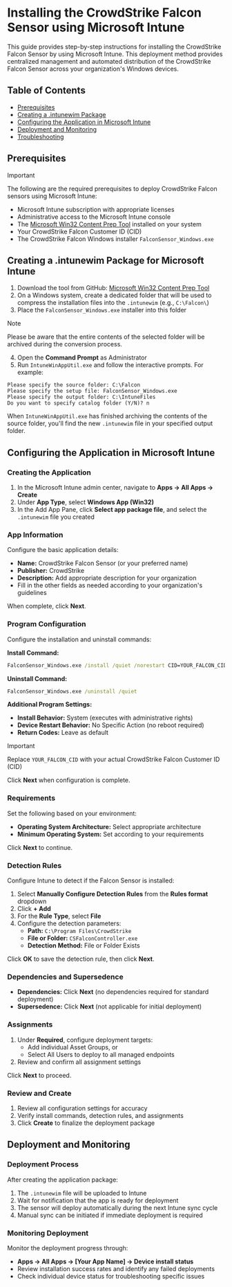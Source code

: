 # Installing the CrowdStrike Falcon Sensor using Microsoft Intune

This guide provides step-by-step instructions for installing the CrowdStrike Falcon Sensor by using Microsoft Intune. This deployment method provides centralized management and automated distribution of the CrowdStrike Falcon Sensor across your organization's Windows devices.

## Table of Contents

- [Prerequisites](#prerequisites)
- [Creating a .intunewim Package](#creating-a-intunewim-package-for-microsoft-intune)
- [Configuring the Application in Microsoft Intune](#configuring-the-application-in-microsoft-intune)
- [Deployment and Monitoring](#deployment-and-monitoring)
- [Troubleshooting](#troubleshooting)

## Prerequisites

> [!IMPORTANT]
> 
> The following are the required prerequisites to deploy CrowdStrike Falcon sensors using Microsoft Intune:
> - Microsoft Intune subscription with appropriate licenses
> - Administrative access to the Microsoft Intune console
> - The [Microsoft Win32 Content Prep Tool](https://github.com/microsoft/Microsoft-Win32-Content-Prep-Tool) installed on your system
> - Your CrowdStrike Falcon Customer ID (CID)
> - The CrowdStrike Falcon Windows installer `FalconSensor_Windows.exe`

## Creating a .intunewim Package for Microsoft Intune

1. Download the tool from GitHub: [Microsoft Win32 Content Prep Tool](https://github.com/microsoft/Microsoft-Win32-Content-Prep-Tool/raw/refs/heads/master/IntuneWinAppUtil.exe)
2. On a Windows system, create a dedicated folder that will be used to compress the installation files into the `.intunewim` (e.g., `C:\Falcon\`)
3. Place the `FalconSensor_Windows.exe` installer into this folder

> [!NOTE]
> Please be aware that the entire contents of the selected folder will be archived during the conversion process.

4. Open the **Command Prompt** as Administrator
5. Run `IntuneWinAppUtil.exe` and follow the interactive prompts. For example:

```console
Please specify the source folder: C:\Falcon
Please specify the setup file: FalconSensor_Windows.exe
Please specify the output folder: C:\IntuneFiles
Do you want to specify catalog folder (Y/N)? n
```

When `IntuneWinAppUtil.exe` has finished archiving the contents of the source folder, you'll find the new `.intunewim` file in your specified output folder.

## Configuring the Application in Microsoft Intune

### Creating the Application

1. In the Microsoft Intune admin center, navigate to **Apps → All Apps → Create**
2. Under **App Type**, select **Windows App (Win32)**
3. In the Add App Pane, click **Select app package file**, and select the `.intunewim` file you created

### App Information

Configure the basic application details:

- **Name:** CrowdStrike Falcon Sensor (or your preferred name)
- **Publisher:** CrowdStrike
- **Description:** Add appropriate description for your organization
- Fill in the other fields as needed according to your organization's guidelines

When complete, click **Next**.

### Program Configuration

Configure the installation and uninstall commands:

**Install Command:**
```cmd
FalconSensor_Windows.exe /install /quiet /norestart CID=YOUR_FALCON_CID
```

**Uninstall Command:**
```cmd
FalconSensor_Windows.exe /uninstall /quiet
```

**Additional Program Settings:**
- **Install Behavior:** System (executes with administrative rights)
- **Device Restart Behavior:** No Specific Action (no reboot required)
- **Return Codes:** Leave as default

> [!IMPORTANT]
> Replace `YOUR_FALCON_CID` with your actual CrowdStrike Falcon Customer ID (CID)

Click **Next** when configuration is complete.

### Requirements

Set the following based on your environment:
- **Operating System Architecture:** Select appropriate architecture
- **Minimum Operating System:** Set according to your requirements

Click **Next** to continue.

### Detection Rules

Configure Intune to detect if the Falcon Sensor is installed:

1. Select **Manually Configure Detection Rules** from the **Rules format** dropdown
2. Click **+ Add**
3. For the **Rule Type**, select **File**
4. Configure the detection parameters:
   - **Path:** `C:\Program Files\CrowdStrike`
   - **File or Folder:** `CSFalconController.exe`
   - **Detection Method:** File or Folder Exists

Click **OK** to save the detection rule, then click **Next**.

### Dependencies and Supersedence

- **Dependencies:** Click **Next** (no dependencies required for standard deployment)
- **Supersedence:** Click **Next** (not applicable for initial deployment)

### Assignments

1. Under **Required**, configure deployment targets:
   - Add individual Asset Groups, or
   - Select All Users to deploy to all managed endpoints
2. Review and confirm all assignment settings

Click **Next** to proceed.

### Review and Create

1. Review all configuration settings for accuracy
2. Verify install commands, detection rules, and assignments
3. Click **Create** to finalize the deployment package

## Deployment and Monitoring

### Deployment Process

After creating the application package:

1. The `.intunewim` file will be uploaded to Intune
2. Wait for notification that the app is ready for deployment
3. The sensor will deploy automatically during the next Intune sync cycle
4. Manual sync can be initiated if immediate deployment is required

### Monitoring Deployment

Monitor the deployment progress through:
- **Apps → All Apps → [Your App Name] → Device install status**
- Review installation success rates and identify any failed deployments
- Check individual device status for troubleshooting specific issues

